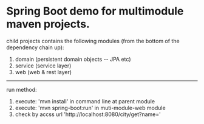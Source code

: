 Spring Boot demo for multimodule maven projects.
=====

child projects contains the following modules (from the bottom of the dependency chain up):

 1. domain (persistent domain objects -- JPA etc)
 2. service (service layer)
 3. web (web & rest layer)

 ---------------------
 run method:

 1. execute: 'mvn install' in command line at parent module
 2. execute: 'mvn spring-boot:run' in muti-module-web module
 3. check by accss url 'http://localhost:8080/city/get?name='